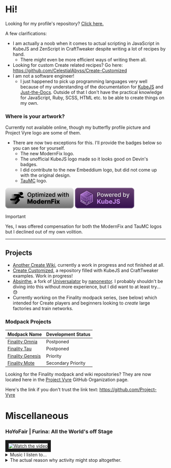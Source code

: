 # Hi!

Looking for my profile's repository? [Click here.](https://github.com/CelestialAbyss/CelestialAbyss)

A few clarifications:

- I am actually a noob when it comes to actual scripting in JavaScript in KubeJS and ZenScript in CraftTweaker despite writing a lot of recipes by hand. 
  - There *might* even be more efficient ways of writing them all.
- Looking for custom Create related recipes? Go here: https://github.com/CelestialAbyss/Create-Customized
- I am not a software engineer!
  - I just happened to pick up programming languages very well because of my understanding of the documentation for [KubeJS](https://kubejs.com/) and [Just-the-Docs](https://just-the-docs.com/). Outside of that I don't have the practical knowledge for JavaScript, Ruby, SCSS, HTML etc. to be able to create things on my own.

### Where is your artwork?

Currently not available online, though my butterfly profile picture and Project Vyre logo are some of them.

- There are now two exceptions for this. I'll provide the badges below so you can see for yourself.
  - The new ModernFix logo.
  - The unofficial KubeJS logo made so it looks good on Devin's badges.
  - I did contribute to the new Embeddium logo, but did not come up with the original design.
  - [TauMC](https://github.com/TauMC) logo.

![Optimized with ModernFix](https://raw.githubusercontent.com/CelestialAbyss/badges/main/devinsbadges-modernfix_transparent/cozy_64h.png)
![Powered by KubeJS](https://raw.githubusercontent.com/CelestialAbyss/badges/main/kubejs/powered_by_kubejs/cozy_64h.png)

> [!IMPORTANT]
> Yes, I was offered compensation for both the ModernFix and TauMC logos but I declined out of my own volition.

---

## Projects

- [Another Create Wiki](https://github.com/Project-Vyre/another-create-wiki), currently a work in progress and not finished at all.
- [Create Customized](https://github.com/CelestialAbyss/Create-Customized), a repository filled with KubeJS and CraftTweaker examples. Work in progress!
- [Absinthe](https://github.com/CelestialAbyss/absinthe), a fork of [Universalator](https://github.com/nanonestor/universalator) by [nanonestor](https://github.com/nanonestor). I probably shouldn't be diving into this without more experience, but I did want to at least try... 😓
- Currently working on the Finality modpack series, (see below) which intended for Create players and beginners looking to *create* large factories and train networks.

### Modpack Projects

| Modpack Name | Development Status |
| ------------ | ------ |
| [Finality Omnia](https://www.curseforge.com/minecraft/modpacks/finality-omnia) | Postponed |
| [Finality Tau](https://www.curseforge.com/minecraft/modpacks/finality-tau) | Postponed |
| [Finality Genesis](https://www.curseforge.com/minecraft/modpacks/finality-genesis) | Priority |
| [Finality Mote](https://www.curseforge.com/minecraft/modpacks/finality-mote) | Secondary Priority |

Looking for the Finality modpack and wiki repositories? They are now located here in the [Project Vyre](https://github.com/Project-Vyre) GitHub Organization page.

Here's the link if you don't trust the link text: https://github.com/Project-Vyre

# Miscellaneous

### HoYoFair | Furina: All the World's off Stage

<a href="https://www.youtube.com/embed/icg36BUkTaE" target="_blank">
 <img src="http://img.youtube.com/vi/icg36BUkTaE/mqdefault.jpg" alt="Watch the video" width="560" height="315" border="10" />
</a>

<details>

<summary>Music I listen to...</summary>

Since Google will delete accounts after **two years** of inactivity, I will be keeping my playlists archived in [this repository](https://github.com/CelestialAbyss/CelestialAbyss) in the form of markdown files.

A music video to explain why sudden inactivity may occur and I may or may not be gone entirely.

### [【Honkai: Star Rail MMD】なにやってもうまくいかない【Trailblazer/Stelle】](https://youtu.be/--hc6SzDARA)
 
<a href="https://www.youtube.com/embed/--hc6SzDARA" target="_blank">
 <img src="http://img.youtube.com/vi/--hc6SzDARA/mqdefault.jpg" alt="Watch the video" width="560" height="315" border="10" />
</a>
 
TL;DR - Nothing in life is going right for me right now. [ENG translation](https://www.lyrical-nonsense.com/global/lyrics/meiyo/nani-yattemo-umaku-ikanai/english/)

</details>

<details>

<summary>The actual reason why activity might stop altogether.</summary>
 
I don't really want to talk about my current situation as it might be laughable by some, but I am a bit of a [failure](https://www.youtube.com/watch?v=YoZEaX8a_YU) as an adult despite being what was considered the "gifted and talented" student [through](https://youtu.be/90Fpjwctqlw) elementary, middle school and high school. I even taught how to use Blender 2.8 during my last year in high school in my Digital Arts class.
 
You could say I am bit dysfunctional and running on [fumes](https://youtu.be/6eh39VWPIj4), in other words.
 
All of my work will be transferred to a new owner or become public domain once I am [deceased](https://youtu.be/O7uy4ws5-RU) if I am unable to write a will. There's a lot of things out of my control at the moment.
 
</details>
